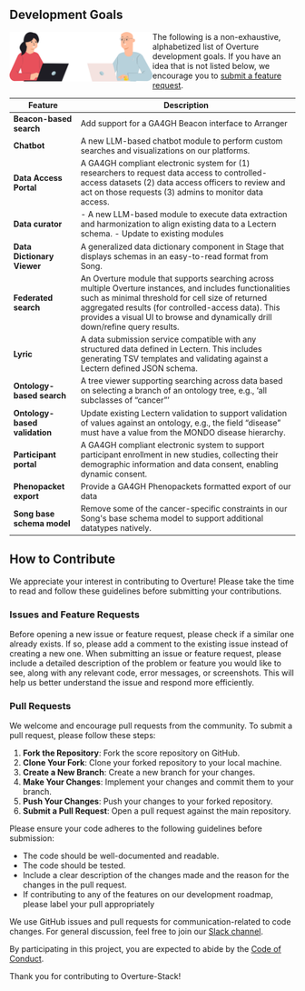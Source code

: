 ## Development Goals

<div>
<img align=left width="50%" src="roadmapillustration2.webp" alt="oveture_devs"/>
</div>

The following is a non-exhaustive, alphabetized list of Overture development
goals. If you have an idea that is not listed below, we encourage you to [submit
a feature request](https://github.com/mitchellshiell/mitchellshiell/issues/new?template=feature_request.md
).

| Feature                       | Description                                                                                                                                                                                                                                                                                           |
| ----------------------------- | ----------------------------------------------------------------------------------------------------------------------------------------------------------------------------------------------------------------------------------------------------------------------------------------------------- |
| **Beacon-based search**       | Add support for a GA4GH Beacon interface to Arranger                                                                                                                                                                                                                                                  |
| **Chatbot**                   | A new LLM-based chatbot module to perform custom searches and visualizations on our platforms.                                                                                                                                                                                                        |
| **Data Access Portal**        | A GA4GH compliant electronic system for (1) researchers to request data access to controlled-access datasets (2) data access officers to review and act on those requests (3) admins to monitor data access.                                                                                          |
| **Data curator**              | - A new LLM-based module to execute data extraction and harmonization to align existing data to a Lectern schema. - Update to existing modules                                                                                                                                                        |
| **Data Dictionary Viewer**    | A generalized data dictionary component in Stage that displays schemas in an easy-to-read format from Song.                                                                                                                                                                                           |
| **Federated search**          | An Overture module that supports searching across multiple Overture instances, and includes functionalities such as minimal threshold for cell size of returned aggregated results (for controlled-access data). This provides a visual UI to browse and dynamically drill down/refine query results. |
| **Lyric**                     | A data submission service compatible with any structured data defined in Lectern. This includes generating TSV templates and validating against a Lectern defined JSON schema.                                                                                                                        |
| **Ontology-based search**     | A tree viewer supporting searching across data based on selecting a branch of an ontology tree, e.g., ‘all subclasses of “cancer”’                                                                                                                                                                    |
| **Ontology-based validation** | Update existing Lectern validation to support validation of values against an ontology, e.g., the field “disease” must have a value from the MONDO disease hierarchy.                                                                                                                                 |
| **Participant portal**        | A GA4GH compliant electronic system to support participant enrollment in new studies, collecting their demographic information and data consent, enabling dynamic consent.                                                                                                                            |
| **Phenopacket export**        | Provide a GA4GH Phenopackets formatted export of our data                                                                                                                                                                                                                                             |
| **Song base schema model**    | Remove some of the cancer-specific constraints in our Song's base schema model to support additional datatypes natively.                                                                                                                                                                              |
## How to Contribute

We appreciate your interest in contributing to Overture! Please take the time to
read and follow these guidelines before submitting your contributions.

### Issues and Feature Requests

Before opening a new issue or feature request, please check if a similar one
already exists. If so, please add a comment to the existing issue instead of
creating a new one. When submitting an issue or feature request, please include
a detailed description of the problem or feature you would like to see, along
with any relevant code, error messages, or screenshots. This will help us better
understand the issue and respond more efficiently.

### Pull Requests

We welcome and encourage pull requests from the community. To submit a pull
request, please follow these steps:

1. **Fork the Repository**: Fork the score repository on GitHub.
2. **Clone Your Fork**: Clone your forked repository to your local machine.
3. **Create a New Branch**: Create a new branch for your changes.
4. **Make Your Changes**: Implement your changes and commit them to your branch.
5. **Push Your Changes**: Push your changes to your forked repository.
6. **Submit a Pull Request**: Open a pull request against the main repository.

Please ensure your code adheres to the following guidelines before submission:

- The code should be well-documented and readable.
- The code should be tested.
- Include a clear description of the changes made and the reason for the changes
  in the pull request.
- If contributing to any of the features on our development roadmap, please
  label your pull appropriately

We use GitHub issues and pull requests for communication-related to code
changes. For general discussion, feel free to join our
[Slack channel](http://slack.overture.bio/).

By participating in this project, you are expected to abide by the
[Code of Conduct](https://github.com/overture-stack/SCORE/blob/readme-update/code_of_conduct.md).

Thank you for contributing to Overture-Stack!

